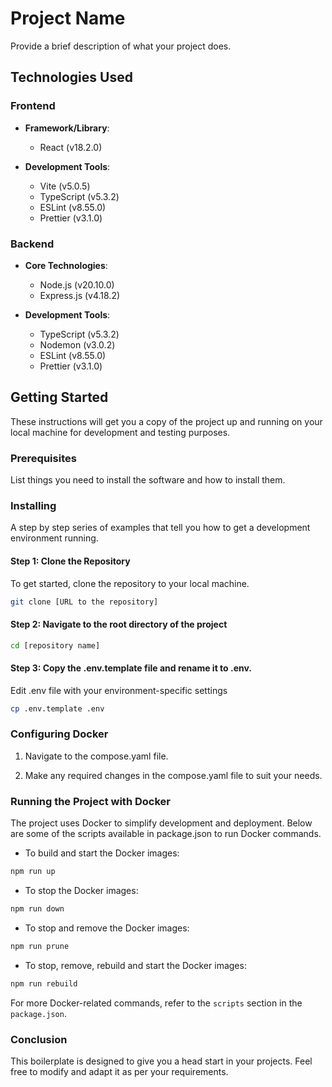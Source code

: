 # Project Name

Provide a brief description of what your project does.

## Technologies Used

### Frontend

- **Framework/Library**:

  - React (v18.2.0)

- **Development Tools**:

  - Vite (v5.0.5)
  - TypeScript (v5.3.2)
  - ESLint (v8.55.0)
  - Prettier (v3.1.0)

### Backend

- **Core Technologies**:

  - Node.js (v20.10.0)
  - Express.js (v4.18.2)

- **Development Tools**:

  - TypeScript (v5.3.2)
  - Nodemon (v3.0.2)
  - ESLint (v8.55.0)
  - Prettier (v3.1.0)

## Getting Started

These instructions will get you a copy of the project up and running on your local machine for development and testing purposes.

### Prerequisites

List things you need to install the software and how to install them.

### Installing

A step by step series of examples that tell you how to get a development environment running.

#### Step 1: Clone the Repository

To get started, clone the repository to your local machine.

```bash
git clone [URL to the repository]
```

#### Step 2: Navigate to the root directory of the project

```bash
cd [repository name]
```

#### Step 3: Copy the .env.template file and rename it to .env.

Edit .env file with your environment-specific settings

```bash
cp .env.template .env
```

### Configuring Docker

1. Navigate to the compose.yaml file.

2. Make any required changes in the compose.yaml file to suit your needs.

### Running the Project with Docker

The project uses Docker to simplify development and deployment. Below are some of the scripts available in package.json to run Docker commands.

- To build and start the Docker images:

```bash
npm run up
```

- To stop the Docker images:

```bash
npm run down
```

- To stop and remove the Docker images:

```bash
npm run prune
```

- To stop, remove, rebuild and start the Docker images:

```bash
npm run rebuild
```

For more Docker-related commands, refer to the `scripts` section in the `package.json`.

### Conclusion

This boilerplate is designed to give you a head start in your projects. Feel free to modify and adapt it as per your requirements.
